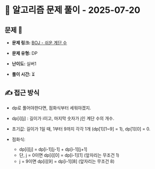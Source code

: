 # 📝 알고리즘 문제 풀이 - 2025-07-20

## 문제 📖

- **문제 링크:** [BOJ - 쉬운 계단 수](https://www.acmicpc.net/problem/10844)

- **문제 유형:** DP

- **난이도:** 실버1

- **풀이 시간:** ⏳

## ✍ 접근 방식

- dp로 풀어야한다면, 점화식부터 세워야겠지.
- dp[i][j] : 길이가 i이고, 마지막 숫자가 j인 계단 수의 개수.
- 초기값:
  길이가 1일 때, 1부터 9까지 각각 1개 (dp[1][1~9] = 1), dp[1][0] = 0.

- 점화식:
  - dp[i][j] = dp[i-1][j-1] + dp[i-1][j+1]
  - 단, j = 0이면 dp[i][0] = dp[i-1][1] (앞자리는 무조건 1)
  - j = 9이면 dp[i][9] = dp[i-1][8] (앞자리는 무조건 8)
